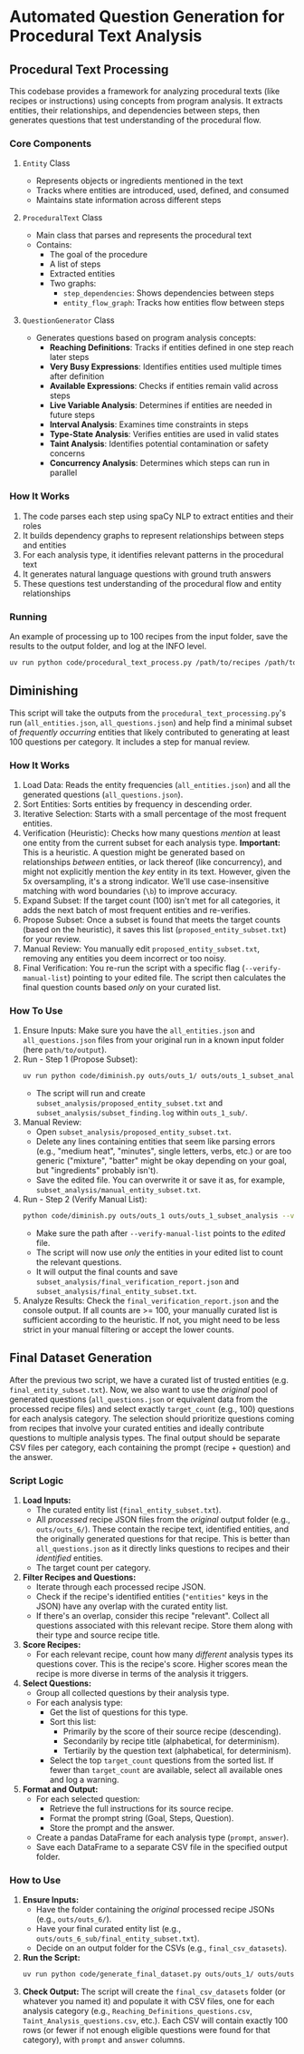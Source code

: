 # Automated Question Generation for Procedural Text Analysis

## Procedural Text Processing

This codebase provides a framework for analyzing procedural texts (like recipes or instructions) using concepts from program analysis. It extracts entities, their relationships, and dependencies between steps, then generates questions that test understanding of the procedural flow.

### Core Components

1. `Entity` Class

   - Represents objects or ingredients mentioned in the text
   - Tracks where entities are introduced, used, defined, and consumed
   - Maintains state information across different steps

2. `ProceduralText` Class

   - Main class that parses and represents the procedural text
   - Contains:
     - The goal of the procedure
     - A list of steps
     - Extracted entities
     - Two graphs:
       - `step_dependencies`: Shows dependencies between steps
       - `entity_flow_graph`: Tracks how entities flow between steps

3. `QuestionGenerator` Class

   - Generates questions based on program analysis concepts:
     - **Reaching Definitions**: Tracks if entities defined in one step reach later steps
     - **Very Busy Expressions**: Identifies entities used multiple times after definition
     - **Available Expressions**: Checks if entities remain valid across steps
     - **Live Variable Analysis**: Determines if entities are needed in future steps
     - **Interval Analysis**: Examines time constraints in steps
     - **Type-State Analysis**: Verifies entities are used in valid states
     - **Taint Analysis**: Identifies potential contamination or safety concerns
     - **Concurrency Analysis**: Determines which steps can run in parallel

### How It Works

1. The code parses each step using spaCy NLP to extract entities and their roles
2. It builds dependency graphs to represent relationships between steps and entities
3. For each analysis type, it identifies relevant patterns in the procedural text
4. It generates natural language questions with ground truth answers
5. These questions test understanding of the procedural flow and entity relationships

### Running

An example of processing up to 100 recipes from the input folder, save the results to the output folder, and log at the INFO level.

```bash
uv run python code/procedural_text_process.py /path/to/recipes /path/to/output --limit 100 --log-level INFO
```

## Diminishing

This script will take the outputs from the `procedural_text_processing.py`'s run (`all_entities.json`, `all_questions.json`) and help find a minimal subset of _frequently occurring_ entities that likely contributed to generating at least 100 questions per category. It includes a step for manual review.

### How It Works

1.  Load Data: Reads the entity frequencies (`all_entities.json`) and all the generated questions (`all_questions.json`).
2.  Sort Entities: Sorts entities by frequency in descending order.
3.  Iterative Selection: Starts with a small percentage of the most frequent entities.
4.  Verification (Heuristic): Checks how many questions _mention_ at least one entity from the current subset for each analysis type. **Important:** This is a heuristic. A question might be generated based on relationships _between_ entities, or lack thereof (like concurrency), and might not explicitly mention the _key_ entity in its text. However, given the 5x oversampling, it's a strong indicator. We'll use case-insensitive matching with word boundaries (`\b`) to improve accuracy.
5.  Expand Subset: If the target count (100) isn't met for all categories, it adds the next batch of most frequent entities and re-verifies.
6.  Propose Subset: Once a subset is found that meets the target counts (based on the heuristic), it saves this list (`proposed_entity_subset.txt`) for your review.
7.  Manual Review: You manually edit `proposed_entity_subset.txt`, removing any entities you deem incorrect or too noisy.
8.  Final Verification: You re-run the script with a specific flag (`--verify-manual-list`) pointing to your edited file. The script then calculates the final question counts based _only_ on your curated list.

### How To Use

1.  Ensure Inputs: Make sure you have the `all_entities.json` and `all_questions.json` files from your original run in a known input folder (here `path/to/output`).
2.  Run - Step 1 (Propose Subset):
    ```bash
    uv run python code/diminish.py outs/outs_1/ outs/outs_1_subset_analysis/ --target-count 100
    ```
    - The script will run and create `subset_analysis/proposed_entity_subset.txt` and `subset_analysis/subset_finding.log` within `outs_1_sub/`.
3.  Manual Review:
    - Open `subset_analysis/proposed_entity_subset.txt`.
    - Delete any lines containing entities that seem like parsing errors (e.g., "medium heat", "minutes", single letters, verbs, etc.) or are too generic ("mixture", "batter" might be okay depending on your goal, but "ingredients" probably isn't).
    - Save the edited file. You can overwrite it or save it as, for example, `subset_analysis/manual_entity_subset.txt`.
4.  Run - Step 2 (Verify Manual List):
    ```bash
    python code/diminish.py outs/outs_1 outs/outs_1_subset_analysis --verify-manual-list outs/outs_1_subset_analysis/manual_entity_subset.txt --target-count 100
    ```
    - Make sure the path after `--verify-manual-list` points to the _edited_ file.
    - The script will now use _only_ the entities in your edited list to count the relevant questions.
    - It will output the final counts and save `subset_analysis/final_verification_report.json` and `subset_analysis/final_entity_subset.txt`.
5.  Analyze Results: Check the `final_verification_report.json` and the console output. If all counts are >= 100, your manually curated list is sufficient according to the heuristic. If not, you might need to be less strict in your manual filtering or accept the lower counts.

## Final Dataset Generation

After the previous two script, we have a curated list of trusted entities (e.g. `final_entity_subset.txt`). Now, we also want to use the _original_ pool of generated questions (`all_questions.json` or equivalent data from the processed recipe files) and select exactly `target_count` (e.g., 100) questions for each analysis category. The selection should prioritize questions coming from recipes that involve your curated entities and ideally contribute questions to multiple analysis types. The final output should be separate CSV files per category, each containing the prompt (recipe + question) and the answer.

### Script Logic

1.  **Load Inputs:**
    - The curated entity list (`final_entity_subset.txt`).
    - All _processed_ recipe JSON files from the _original_ output folder (e.g., `outs/outs_6/`). These contain the recipe text, identified entities, and the originally generated questions for that recipe. This is better than `all_questions.json` as it directly links questions to recipes and their _identified_ entities.
    - The target count per category.
2.  **Filter Recipes and Questions:**
    - Iterate through each processed recipe JSON.
    - Check if the recipe's identified entities (`"entities"` keys in the JSON) have any overlap with the curated entity list.
    - If there's an overlap, consider this recipe "relevant". Collect all questions associated with this relevant recipe. Store them along with their type and source recipe title.
3.  **Score Recipes:**
    - For each relevant recipe, count how many _different_ analysis types its questions cover. This is the recipe's score. Higher scores mean the recipe is more diverse in terms of the analysis it triggers.
4.  **Select Questions:**
    - Group all collected questions by their analysis type.
    - For each analysis type:
      - Get the list of questions for this type.
      - Sort this list:
        - Primarily by the score of their source recipe (descending).
        - Secondarily by recipe title (alphabetical, for determinism).
        - Tertiarily by the question text (alphabetical, for determinism).
      - Select the top `target_count` questions from the sorted list. If fewer than `target_count` are available, select all available ones and log a warning.
5.  **Format and Output:**
    - For each selected question:
      - Retrieve the full instructions for its source recipe.
      - Format the prompt string (Goal, Steps, Question).
      - Store the prompt and the answer.
    - Create a pandas DataFrame for each analysis type (`prompt`, `answer`).
    - Save each DataFrame to a separate CSV file in the specified output folder.

### How to Use

1.  **Ensure Inputs:**
    - Have the folder containing the _original_ processed recipe JSONs (e.g., `outs/outs_6/`).
    - Have your final curated entity list (e.g., `outs/outs_6_sub/final_entity_subset.txt`).
    - Decide on an output folder for the CSVs (e.g., `final_csv_datasets`).
2.  **Run the Script:**
    ```bash
    uv run python code/generate_final_dataset.py outs/outs_1/ outs/outs_1_subset_analysis/final_entity_subset.txt outs/outs_1_subsetted_final_datasets --target-count 100
    ```
3.  **Check Output:** The script will create the `final_csv_datasets` folder (or whatever you named it) and populate it with CSV files, one for each analysis category (e.g., `Reaching_Definitions_questions.csv`, `Taint_Analysis_questions.csv`, etc.). Each CSV will contain exactly 100 rows (or fewer if not enough eligible questions were found for that category), with `prompt` and `answer` columns.
